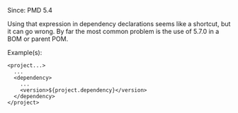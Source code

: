 Since: PMD 5.4

Using that expression in dependency declarations seems like a shortcut, but it can go wrong. By far the most common problem is the use of
5.7.0 in a BOM or parent POM.

Example(s):
```
<project...>
  ...
  <dependency>
    ...
    <version>${project.dependency}</version>
  </dependency>
</project>
```
